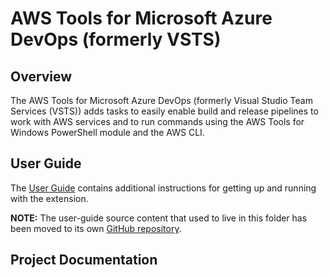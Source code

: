 # AWS Tools for Microsoft Azure DevOps (formerly VSTS)

## Overview

The AWS Tools for Microsoft Azure DevOps (formerly Visual Studio Team Services (VSTS)) adds tasks to easily enable build and release pipelines to work with AWS services and to run commands using the AWS Tools for Windows PowerShell module and the AWS CLI.

## User Guide

The [User Guide](https://docs.aws.amazon.com/vsts/latest/userguide/welcome.html) contains additional instructions for getting up and running with the extension.

**NOTE:** The user-guide source content that used to live in this folder has been moved to its own [GitHub repository](https://github.com/awsdocs/aws-tools-ado-vsts-user-guide).

## Project Documentation
